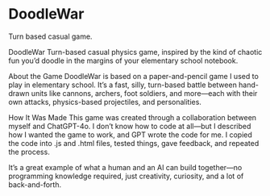 # DoodleWar
Turn based casual game.

DoodleWar
Turn-based casual physics game, inspired by the kind of chaotic fun you’d doodle in the margins of your elementary school notebook.

About the Game
DoodleWar is based on a paper-and-pencil game I used to play in elementary school. It’s a fast, silly, turn-based battle between hand-drawn units like cannons, archers, foot soldiers, and more—each with their own attacks, physics-based projectiles, and personalities.

How It Was Made
This game was created through a collaboration between myself and ChatGPT-4o. I don’t know how to code at all—but I described how I wanted the game to work, and GPT wrote the code for me. I copied the code into .js and .html files, tested things, gave feedback, and repeated the process.

It’s a great example of what a human and an AI can build together—no programming knowledge required, just creativity, curiosity, and a lot of back-and-forth.
